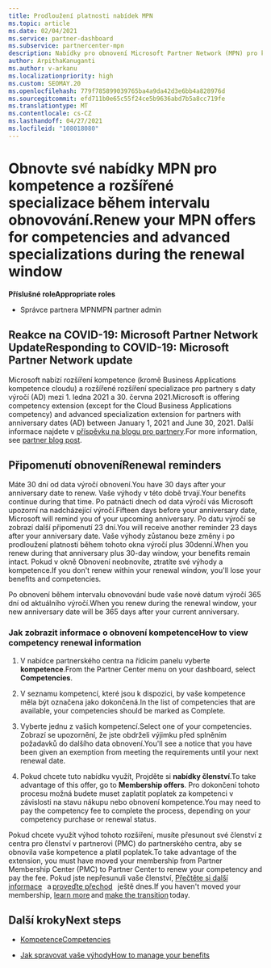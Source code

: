 ```yaml
---
title: Prodloužení platnosti nabídek MPN
ms.topic: article
ms.date: 02/04/2021
ms.service: partner-dashboard
ms.subservice: partnercenter-mpn
description: Nabídky pro obnovení Microsoft Partner Network (MPN) pro kompetence a rozšířené specializace – okno obnovení začíná výročí zakoupeného data a navíc jeden den.
author: ArpithaKanuganti
ms.author: v-arkanu
ms.localizationpriority: high
ms.custom: SEOMAY.20
ms.openlocfilehash: 779f785899039765ba4a9da42d3e6bb4a828976d
ms.sourcegitcommit: efd711b0e65c55f24ce5b9636abd7b5a8cc719fe
ms.translationtype: MT
ms.contentlocale: cs-CZ
ms.lasthandoff: 04/27/2021
ms.locfileid: "108018080"
---
```

# <a name="renew-your-mpn-offers-for-competencies-and-advanced-specializations-during-the-renewal-window"></a><span data-ttu-id="449e1-103">Obnovte své nabídky MPN pro kompetence a rozšířené specializace během intervalu obnovování.</span><span class="sxs-lookup"><span data-stu-id="449e1-103">Renew your MPN offers for competencies and advanced specializations during the renewal window</span></span>

<span data-ttu-id="449e1-104">**Příslušné role**</span><span class="sxs-lookup"><span data-stu-id="449e1-104">**Appropriate roles**</span></span>

- <span data-ttu-id="449e1-105">Správce partnera MPN</span><span class="sxs-lookup"><span data-stu-id="449e1-105">MPN partner admin</span></span>

## <a name="responding-to-covid-19-microsoft-partner-network-update"></a><span data-ttu-id="449e1-106">Reakce na COVID-19: Microsoft Partner Network Update</span><span class="sxs-lookup"><span data-stu-id="449e1-106">Responding to COVID-19: Microsoft Partner Network update</span></span>

<span data-ttu-id="449e1-107">Microsoft nabízí rozšíření kompetence (kromě Business Applications kompetence cloudu) a rozšířené rozšíření specializace pro partnery s daty výročí (AD) mezi 1. ledna 2021 a 30. června 2021.</span><span class="sxs-lookup"><span data-stu-id="449e1-107">Microsoft is offering competency extension (except for the Cloud Business Applications competency) and advanced specialization extension for partners with anniversary dates (AD) between January 1, 2021 and June 30, 2021.</span></span> <span data-ttu-id="449e1-108">Další informace najdete v [příspěvku na blogu pro partnery](https://blogs.partner.microsoft.com/mpn/responding-to-covid-19-microsoft-partner-network/).</span><span class="sxs-lookup"><span data-stu-id="449e1-108">For more information, see [partner blog post](https://blogs.partner.microsoft.com/mpn/responding-to-covid-19-microsoft-partner-network/).</span></span>

## <a name="renewal-reminders"></a><span data-ttu-id="449e1-109">Připomenutí obnovení</span><span class="sxs-lookup"><span data-stu-id="449e1-109">Renewal reminders</span></span>

<span data-ttu-id="449e1-110">Máte 30 dní od data výročí obnovení.</span><span class="sxs-lookup"><span data-stu-id="449e1-110">You have 30 days after your anniversary date to renew.</span></span> <span data-ttu-id="449e1-111">Vaše výhody v této době trvají.</span><span class="sxs-lookup"><span data-stu-id="449e1-111">Your benefits continue during that time.</span></span> <span data-ttu-id="449e1-112">Po patnácti dnech od data výročí vás Microsoft upozorní na nadcházející výročí.</span><span class="sxs-lookup"><span data-stu-id="449e1-112">Fifteen days before your anniversary date, Microsoft will remind you of your upcoming anniversary.</span></span> <span data-ttu-id="449e1-113">Po datu výročí se zobrazí další připomenutí 23 dní.</span><span class="sxs-lookup"><span data-stu-id="449e1-113">You will receive another reminder 23 days after your anniversary date.</span></span> <span data-ttu-id="449e1-114">Vaše výhody zůstanou beze změny i po prodloužení platnosti během tohoto okna výročí plus 30denní.</span><span class="sxs-lookup"><span data-stu-id="449e1-114">When you renew during that anniversary plus 30-day window, your benefits remain intact.</span></span> <span data-ttu-id="449e1-115">Pokud v okně Obnovení neobnovíte, ztratíte své výhody a kompetence.</span><span class="sxs-lookup"><span data-stu-id="449e1-115">If you don't renew within your renewal window, you'll lose your benefits and competencies.</span></span>

<span data-ttu-id="449e1-116">Po obnovení během intervalu obnovování bude vaše nové datum výročí 365 dní od aktuálního výročí.</span><span class="sxs-lookup"><span data-stu-id="449e1-116">When you renew during the renewal window, your new anniversary date will be 365 days after your current anniversary.</span></span>

### <a name="how-to-view-competency-renewal-information"></a><span data-ttu-id="449e1-117">Jak zobrazit informace o obnovení kompetence</span><span class="sxs-lookup"><span data-stu-id="449e1-117">How to view competency renewal information</span></span>

1. <span data-ttu-id="449e1-118">V nabídce partnerského centra na řídicím panelu vyberte **kompetence**.</span><span class="sxs-lookup"><span data-stu-id="449e1-118">From the Partner Center menu on your dashboard, select **Competencies**.</span></span>  

2. <span data-ttu-id="449e1-119">V seznamu kompetencí, které jsou k dispozici, by vaše kompetence měla být označena jako dokončená.</span><span class="sxs-lookup"><span data-stu-id="449e1-119">In the list of competencies that are available, your competencies should be marked as Complete.</span></span>  

3. <span data-ttu-id="449e1-120">Vyberte jednu z vašich kompetencí.</span><span class="sxs-lookup"><span data-stu-id="449e1-120">Select one of your competencies.</span></span> <span data-ttu-id="449e1-121">Zobrazí se upozornění, že jste obdrželi výjimku před splněním požadavků do dalšího data obnovení.</span><span class="sxs-lookup"><span data-stu-id="449e1-121">You'll see a notice that you have been given an exemption from meeting the requirements until your next renewal date.</span></span>

4. <span data-ttu-id="449e1-122">Pokud chcete tuto nabídku využít, Projděte si **nabídky členství**.</span><span class="sxs-lookup"><span data-stu-id="449e1-122">To take advantage of this offer, go to **Membership offers**.</span></span> <span data-ttu-id="449e1-123">Pro dokončení tohoto procesu možná budete muset zaplatit poplatek za kompetenci v závislosti na stavu nákupu nebo obnovení kompetence.</span><span class="sxs-lookup"><span data-stu-id="449e1-123">You may need to pay the competency fee to complete the process, depending on your competency purchase or renewal status.</span></span>

<span data-ttu-id="449e1-124">Pokud chcete využít výhod tohoto rozšíření, musíte přesunout své členství z centra pro členství v partnerovi (PMC) do partnerského centra, aby se obnovila vaše kompetence a platil poplatek.</span><span class="sxs-lookup"><span data-stu-id="449e1-124">To take advantage of the extension, you must have moved your membership from Partner Membership Center (PMC) to Partner Center to renew your competency and pay the fee.</span></span> <span data-ttu-id="449e1-125">Pokud jste nepřesunuli vaše členství, [Přečtěte si další informace](prepare-pmc-pc-migration.md)   a [proveďte přechod](https://partners.microsoft.com/partnerprogram/Welcome.aspx)   ještě dnes.</span><span class="sxs-lookup"><span data-stu-id="449e1-125">If you haven't moved your membership, [learn more](prepare-pmc-pc-migration.md) and [make the transition](https://partners.microsoft.com/partnerprogram/Welcome.aspx) today.</span></span>  

## <a name="next-steps"></a><span data-ttu-id="449e1-126">Další kroky</span><span class="sxs-lookup"><span data-stu-id="449e1-126">Next steps</span></span>

- [<span data-ttu-id="449e1-127">Kompetence</span><span class="sxs-lookup"><span data-stu-id="449e1-127">Competencies</span></span>](learn-about-competencies.md)

- [<span data-ttu-id="449e1-128">Jak spravovat vaše výhody</span><span class="sxs-lookup"><span data-stu-id="449e1-128">How to manage your benefits</span></span>](manage-your-partner-network-benefits.md)

